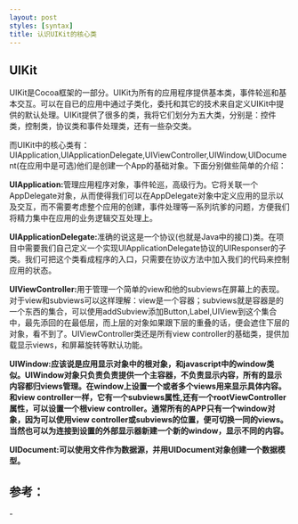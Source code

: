 ```yaml
---
layout: post
styles: [syntax]
title: 认识UIKit的核心类
---
```


<h2>UIKit</h2>
UIKit是Cocoa框架的一部分。UIKit为所有的应用程序提供基本类，事件轮巡和基本交互。可以在自已的应用中通过子类化，委托和其它的技术来自定义UIKit中提供的默认处理。UIKit提供了很多的类，我将它们划分为五大类，分别是：控件类，控制类，协议类和事件处理类，还有一些杂交类。

而UIKit中的核心类有：UIApplication,UIApplicationDelegate,UIViewController,UIWindow,UIDocument(在应用中是可选)他们是创建一个App的基础对象。下面分别做些简单的介绍：

<b>UIApplication:</b>管理应用程序对象，事件轮巡，高级行为。它将关联一个AppDelegate对象，从而使得我们可以在AppDelegate对象中定义应用的显示以及交互，而不需要考虑整个应用的创建，事件处理等一系列坑爹的问题，方便我们将精力集中在应用的业务逻辑交互处理上。

<b>UIApplicationDelegate:</b>准确的说这是一个协议(也就是Java中的接口)类。在项目中需要我们自己定义一个实现UIApplicationDelegate协议的UIResponser的子类。我们可把这个类看成程序的入口，只需要在协议方法中加入我们的代码来控制应用的状态。

<b>UIViewController:</b>用于管理一个简单的view和他的subviews在屏幕上的表现。对于view和subviews可以这样理解：view是一个容器；subviews就是容器是的一个东西的集合，可以使用addSubview添加Button,Label,UIView到这个集合中，最先添回的在最低层，而上层的对象如果跟下层的重叠的话，便会遮住下层的对象，看不到了。UIViewController类还是所有view controller的基础类，提供加载显示views，和屏幕旋转等默认功能。

<b>UIWindow:应该说是应用显示对象中的根对象，和javascript中的window类似。UIWindow对象只负责负责提供一个主容器，不负责显示内容，所有的显示内容都归views管理。在window上设置一个或者多个views用来显示具体内容。和view controller一样，它有一个subviews属性,还有一个rootViewController属性，可以设置一个根view controller。通常所有的APP只有一个window对象，因为可以使用view controller或subviews的位置，便可切换一同的views。当然也可以为连接到设置的外部显示器新建一个新的window，显示不同的内容。</b>

<b>UIDocument:可以使用文件作为数据源，并用UIDocument对象创建一个数据模型。</b>

<h2>参考：</h2>
- <https://developer.apple.com/library/ios/#documentation/iPhone/Conceptual/iPhoneOSProgrammingGuide/AppArchitecture/AppArchitecture.html#//apple_ref/doc/uid/TP40007072-CH3-SW1>
